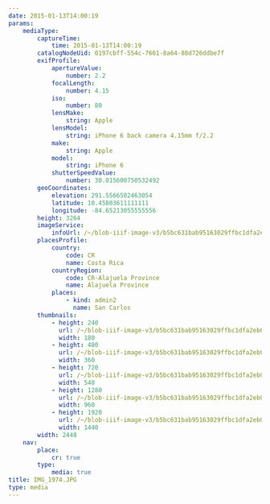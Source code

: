 ```yaml
---
date: 2015-01-13T14:00:19
params:
    mediaType:
        captureTime:
            time: 2015-01-13T14:00:19
        catalogNodeUid: 0197cbff-554c-7661-8a64-88d726ddbe7f
        exifProfile:
            apertureValue:
                number: 2.2
            focalLength:
                number: 4.15
            iso:
                number: 80
            lensMake:
                string: Apple
            lensModel:
                string: iPhone 6 back camera 4.15mm f/2.2
            make:
                string: Apple
            model:
                string: iPhone 6
            shutterSpeedValue:
                number: 30.015600750532492
        geoCoordinates:
            elevation: 291.5566502463054
            latitude: 10.45803611111111
            longitude: -84.65213055555556
        height: 3264
        imageService:
            infoUrl: /~/blob-iiif-image-v3/b5bc631bab95163029ffbc1dfa2eb03fc8d809e3ddc0706bd4286c806e2b5eee/info.json
        placesProfile:
            country:
                code: CR
                name: Costa Rica
            countryRegion:
                code: CR-Alajuela Province
                name: Alajuela Province
            places:
                - kind: admin2
                  name: San Carlos
        thumbnails:
            - height: 240
              url: /~/blob-iiif-image-v3/b5bc631bab95163029ffbc1dfa2eb03fc8d809e3ddc0706bd4286c806e2b5eee/full/180%2C240/0/default.jpg
              width: 180
            - height: 480
              url: /~/blob-iiif-image-v3/b5bc631bab95163029ffbc1dfa2eb03fc8d809e3ddc0706bd4286c806e2b5eee/full/360%2C480/0/default.jpg
              width: 360
            - height: 720
              url: /~/blob-iiif-image-v3/b5bc631bab95163029ffbc1dfa2eb03fc8d809e3ddc0706bd4286c806e2b5eee/full/540%2C720/0/default.jpg
              width: 540
            - height: 1280
              url: /~/blob-iiif-image-v3/b5bc631bab95163029ffbc1dfa2eb03fc8d809e3ddc0706bd4286c806e2b5eee/full/960%2C1280/0/default.jpg
              width: 960
            - height: 1920
              url: /~/blob-iiif-image-v3/b5bc631bab95163029ffbc1dfa2eb03fc8d809e3ddc0706bd4286c806e2b5eee/full/1440%2C1920/0/default.jpg
              width: 1440
        width: 2448
    nav:
        place:
            cr: true
        type:
            media: true
title: IMG_1974.JPG
type: media
---
```

